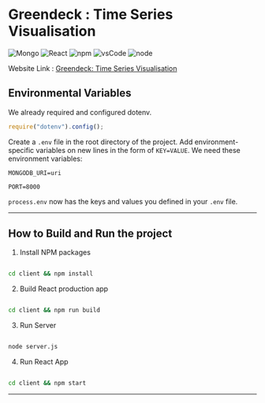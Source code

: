 # Greendeck : Time Series Visualisation

![Mongo](https://img.shields.io/badge/DB-MongoDB-yellow)
![React](https://aleen42.github.io/badges/src/react.svg)
![npm](https://aleen42.github.io/badges/src/npm.svg)
![vsCode](https://aleen42.github.io/badges/src/visual_studio_code.svg)
![node](https://aleen42.github.io/badges/src/node.svg)


Website Link : [Greendeck: Time Series Visualisation](https://greendeck-cliffai.herokuapp.com/)


## Environmental Variables

We already required and configured dotenv.

```javascript
require("dotenv").config();
```

Create a `.env` file in the root directory of the project. Add
environment-specific variables on new lines in the form of `KEY=VALUE`.
We need these environment variables:

```dosini
MONGODB_URI=uri

PORT=8000
```

`process.env` now has the keys and values you defined in your `.env` file.

---


## How to Build and Run the project

1. Install NPM packages

```sh

cd client && npm install

```

2. Build React production app

```sh

cd client && npm run build

```

3. Run Server

```sh

node server.js

```

4. Run React App

```sh

cd client && npm start

```

---
